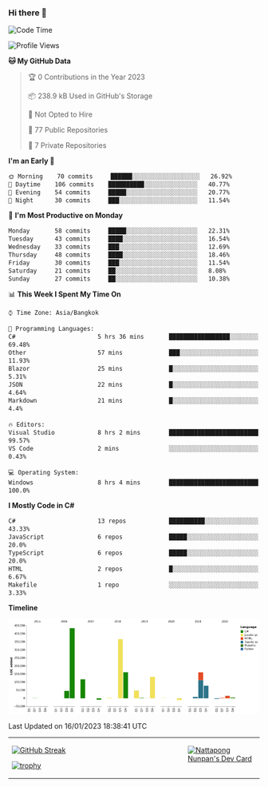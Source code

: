 ### Hi there 👋

<!--START_SECTION:waka-->
![Code Time](http://img.shields.io/badge/Code%20Time-395%20hrs%209%20mins-blue)

![Profile Views](http://img.shields.io/badge/Profile%20Views-0-blue)

**🐱 My GitHub Data** 

> 🏆 0 Contributions in the Year 2023
 > 
> 📦 238.9 kB Used in GitHub's Storage 
 > 
> 🚫 Not Opted to Hire
 > 
> 📜 77 Public Repositories 
 > 
> 🔑 7 Private Repositories  
 > 
**I'm an Early 🐤** 

```text
🌞 Morning    70 commits     ██████░░░░░░░░░░░░░░░░░░░   26.92% 
🌆 Daytime    106 commits    ██████████░░░░░░░░░░░░░░░   40.77% 
🌃 Evening    54 commits     █████░░░░░░░░░░░░░░░░░░░░   20.77% 
🌙 Night      30 commits     ███░░░░░░░░░░░░░░░░░░░░░░   11.54%

```
📅 **I'm Most Productive on Monday** 

```text
Monday       58 commits     █████░░░░░░░░░░░░░░░░░░░░   22.31% 
Tuesday      43 commits     ████░░░░░░░░░░░░░░░░░░░░░   16.54% 
Wednesday    33 commits     ███░░░░░░░░░░░░░░░░░░░░░░   12.69% 
Thursday     48 commits     ████░░░░░░░░░░░░░░░░░░░░░   18.46% 
Friday       30 commits     ███░░░░░░░░░░░░░░░░░░░░░░   11.54% 
Saturday     21 commits     ██░░░░░░░░░░░░░░░░░░░░░░░   8.08% 
Sunday       27 commits     ██░░░░░░░░░░░░░░░░░░░░░░░   10.38%

```


📊 **This Week I Spent My Time On** 

```text
⌚︎ Time Zone: Asia/Bangkok

💬 Programming Languages: 
C#                       5 hrs 36 mins       █████████████████░░░░░░░░   69.48% 
Other                    57 mins             ███░░░░░░░░░░░░░░░░░░░░░░   11.93% 
Blazor                   25 mins             █░░░░░░░░░░░░░░░░░░░░░░░░   5.31% 
JSON                     22 mins             █░░░░░░░░░░░░░░░░░░░░░░░░   4.64% 
Markdown                 21 mins             █░░░░░░░░░░░░░░░░░░░░░░░░   4.4%

🔥 Editors: 
Visual Studio            8 hrs 2 mins        █████████████████████████   99.57% 
VS Code                  2 mins              ░░░░░░░░░░░░░░░░░░░░░░░░░   0.43%

💻 Operating System: 
Windows                  8 hrs 4 mins        █████████████████████████   100.0%

```

**I Mostly Code in C#** 

```text
C#                       13 repos            ██████████░░░░░░░░░░░░░░░   43.33% 
JavaScript               6 repos             █████░░░░░░░░░░░░░░░░░░░░   20.0% 
TypeScript               6 repos             █████░░░░░░░░░░░░░░░░░░░░   20.0% 
HTML                     2 repos             █░░░░░░░░░░░░░░░░░░░░░░░░   6.67% 
Makefile                 1 repo              ░░░░░░░░░░░░░░░░░░░░░░░░░   3.33%

```


**Timeline**

![Chart not found](https://raw.githubusercontent.com/aixasz/aixasz/main/charts/bar_graph.png) 


 Last Updated on 16/01/2023 18:38:41 UTC
<!--END_SECTION:waka-->

<table>
<tr>
<td width="70%" valign="top">
 
 [![GitHub Streak](http://github-readme-streak-stats.herokuapp.com?user=aixasz&theme=github-dark&hide_border=true&date_format=%5BY%20%5DM%20j)](https://git.io/streak-stats)

 [![trophy](https://github-profile-trophy.vercel.app/?username=aixasz&theme=onedark)](https://github.com/ryo-ma/github-profile-trophy)
 </td>
<td width="30%" valign="top">
 
<a href="https://app.daily.dev/aixasz"><img src="https://api.daily.dev/devcards/403207936e6547c9a85ea449e9f3abe8.png?r=re8" alt="Nattapong Nunpan's Dev Card"/></a>

 </td>
</tr>
</table>
 
